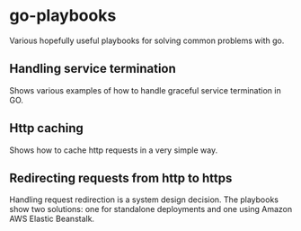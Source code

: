 # go-playbooks
Various hopefully useful playbooks for solving common problems with go.

## Handling service termination

Shows various examples of how to handle graceful service termination in GO.

## Http caching

Shows how to cache http requests in a very simple way.

## Redirecting requests from http to https

Handling request redirection is a system design decision. The playbooks show two solutions: one for standalone deployments and one using Amazon AWS Elastic Beanstalk.

